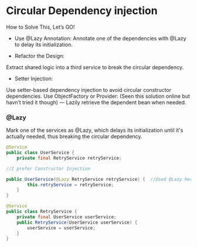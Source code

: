 # Circular Dependency injection 

How to Solve This, Let’s GO!
- Use @Lazy Annotation:
Annotate one of the dependencies with @Lazy to delay its initialization.

- Refactor the Design:

Extract shared logic into a third service to break the circular dependency.

- Setter Injection:

Use setter-based dependency injection to avoid circular constructor dependencies.
Use ObjectFactory or Provider: (Seen this solution online but havn’t tried it though) — Lazily retrieve the dependent bean when needed.


### @Lazy

Mark one of the services as @Lazy, which delays its initialization until it's actually needed, thus breaking the circular dependency.

```java
@Service
public class UserService {
    private final RetryService retryService;

//I prefer Constructor Injection

public UserService(@Lazy RetryService retryService) {  //Used @Lazy here
        this.retryService = retryService;
    }
}

@Service
public class RetryService {
    private final UserService userService;
    public RetryService(UserService userService) {
        userService = userService;
    }
}
```

